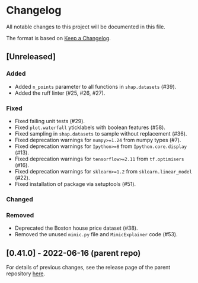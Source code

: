 # Changelog

All notable changes to this project will be documented in this file.

The format is based on [Keep a Changelog](https://keepachangelog.com/en/1.0.0/).

## [Unreleased]

### Added

- Added `n_points` parameter to all functions in `shap.datasets` (#39).
- Added the ruff linter (#25, #26, #27).

### Fixed

- Fixed failing unit tests (#29).
- Fixed `plot.waterfall` yticklabels with boolean features (#58).
- Fixed sampling in `shap.datasets` to sample without replacement (#36).
- Fixed deprecation warnings for `numpy>=1.24` from numpy types  (#7).
- Fixed deprecation warnings for `Ipython>=8` from `Ipython.core.display`  (#13).
- Fixed deprecation warnings for `tensorflow>=2.11` from `tf.optimisers` (#16).
- Fixed deprecation warnings for `sklearn>=1.2` from `sklearn.linear_model`  (#22).
- Fixed installation of package via setuptools (#51).

### Changed


### Removed

- Deprecated the Boston house price dataset (#38).
- Removed the unused `mimic.py` file and `MimicExplainer` code (#53).

## [0.41.0] - 2022-06-16 (parent repo)

For details of previous changes, see the release page of the parent repository
[here](https://github.com/slundberg/shap/releases).
